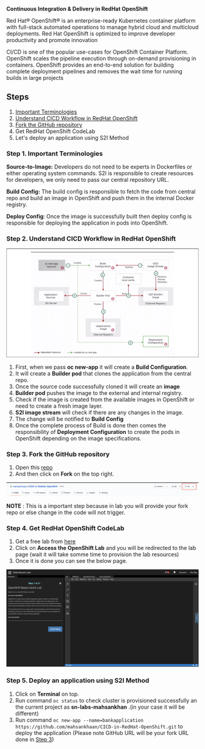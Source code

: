 __Continuous Integration & Delivery in RedHat OpenShift__

Red Hat® OpenShift® is an enterprise-ready Kubernetes container platform with full-stack automated operations to manage hybrid cloud and multicloud deployments. Red Hat OpenShift is optimized to improve developer productivity and promote innovation

CI/CD is one of the popular use-cases for OpenShift Container Platform. OpenShift scales the pipeline execution through on-demand provisioning in containers. OpenShift provides an end-to-end solution for building complete deployment pipelines and removes the wait time for running builds in large projects


## Steps
1. [Important Terminologies](#step-1-important-terminologies)
1. [Understand CICD Workflow in RedHat OpenShift](#step-2-understand-CICD-workflow-in-redhat-openshift)
1. [Fork the GitHub repository](#step-3-fork-the-github-repository)
1. Get RedHat OpenShift CodeLab 
1. Let's deploy an application using S2I Method


### Step 1. Important Terminologies

__Source-to-Image:__ Developers do not need to be experts in Dockerfiles or either operating system commands. S2I is responsible to create resources for developers, we only need to pass our central repository URL.   

__Build Config:__ The build config is responsible to fetch the code from central repo and build an image in OpenShift and push them in the internal Docker registry.

__Deploy Config__: Once the image is successfully built then deploy config is responsible for deploying the application in pods into OpenShift.


### Step 2. Understand CICD Workflow in RedHat OpenShift

![workflow](images/s3.png)


1. First, when we pass __oc new-app__ it will create a __Build Configuration__.
1. It will create a __Builder pod__ that clones the application from the central repo.
1. Once the source code successfully cloned it will create an __image__ 
1.  __Builder pod__ pushes the image to the external and internal registry.
1. Check if the image is created from the available images in OpenShift or need to create a fresh image layer.
1. __S2I image stream__ will check if there are any changes in the image.
1. The change will be notified to __Build Config__
1. Once the complete process of Build is done then comes the responsibility of __Deployment Configuration__ to create the pods in OpenShift depending on the image specifications.

### Step 3. Fork the GitHub repository
1. Open this [repo](https://github.com/mahsankhaan/CICD-in-RedHat-OpenShift)
1. And then click on __Fork__ on the top right.

![fork](images/s4.png)


__NOTE__ : This is a important step because in lab you will provide your fork repo or else change in the code will not trigger.

### Step 4. Get RedHat OpenShift CodeLab 
1. Get a free lab from [here](https://developer.ibm.com/tutorials/openshift-basics-workshop-labs/)
1. Click on __Access the OpenShift Lab__ and you will be redirected to the lab page (wait it will take somme time to provision the lab resources)
1. Once it is done you can see the below page.

![lab](images/s1.png)


### Step 5. Deploy an application using S2I Method
1. Click on __Terminal__ on top. 
1. Run command `oc status` to check cluster is provisioned successfully an the current project as __sn-labs-mahsankhan__ .(in your case it will be different) 
1. Run command `oc new-app --name=bankapplication https://github.com/mahsankhaan/CICD-in-RedHat-OpenShift.git` to deploy the application (Please note GitHub URL will be your fork URL done in [Step 3](#step-3-fork-the-github-repository))
